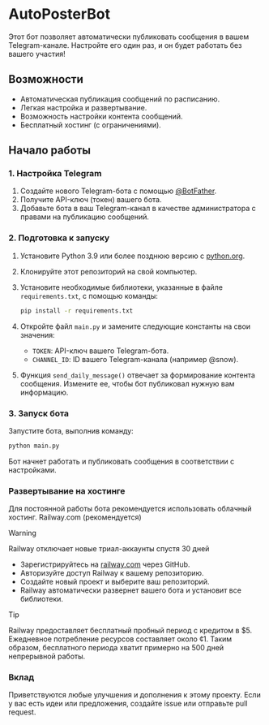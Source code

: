 # AutoPosterBot

Этот бот позволяет автоматически публиковать сообщения в вашем Telegram-канале. Настройте его один раз, и он будет работать без вашего участия!

## Возможности

* Автоматическая публикация сообщений по расписанию.
* Легкая настройка и развертывание.
* Возможность настройки контента сообщений.
* Бесплатный хостинг (с ограничениями).

## Начало работы

### 1. Настройка Telegram

1.  Создайте нового Telegram-бота с помощью [@BotFather](https://t.me/botfather).
2.  Получите API-ключ (токен) вашего бота.
3.  Добавьте бота в ваш Telegram-канал в качестве администратора с правами на публикацию сообщений.

### 2. Подготовка к запуску

1.  Установите Python 3.9 или более позднюю версию с [python.org](https://www.python.org/).
2.  Клонируйте этот репозиторий на свой компьютер.
3.  Установите необходимые библиотеки, указанные в файле `requirements.txt`, с помощью команды:

    ```bash
    pip install -r requirements.txt
    ```

4.  Откройте файл `main.py` и замените следующие константы на свои значения:

    * `TOKEN`: API-ключ вашего Telegram-бота.
    * `CHANNEL_ID`: ID вашего Telegram-канала (например @snow).
5.  Функция `send_daily_message()` отвечает за формирование контента сообщения. Измените ее, чтобы бот публиковал нужную вам информацию.

### 3. Запуск бота

Запустите бота, выполнив команду:

```bash
python main.py
```

Бот начнет работать и публиковать сообщения в соответствии с настройками.

### Развертывание на хостинге
Для постоянной работы бота рекомендуется использовать облачный хостинг.
Railway.com (рекомендуется)
> [!WARNING]
> Railway отключает новые триал-аккаунты спустя 30 дней
 * Зарегистрируйтесь на [railway.com](https://railway.com/) через GitHub.
 * Авторизуйте доступ Railway к вашему репозиторию.
 * Создайте новый проект и выберите ваш репозиторий.
 * Railway автоматически развернет вашего бота и установит все библиотеки.
> [!TIP]
> Railway предоставляет бесплатный пробный период с кредитом в $5. Ежедневное потребление ресурсов составляет около ¢1. Таким образом, бесплатного периода хватит примерно на 500 дней непрерывной работы.

### Вклад
Приветствуются любые улучшения и дополнения к этому проекту. Если у вас есть идеи или предложения, создайте issue или отправьте pull request.
